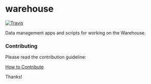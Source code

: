 # warehouse

[![Travis](https://img.shields.io/travis/opentrials/warehouse/master.svg)](https://travis-ci.org/opentrials/warehouse)

Data management apps and scripts for working on the Warehouse.

### Contributing

Please read the contribution guideline:

[How to Contribute](CONTRIBUTING.md)

Thanks!
